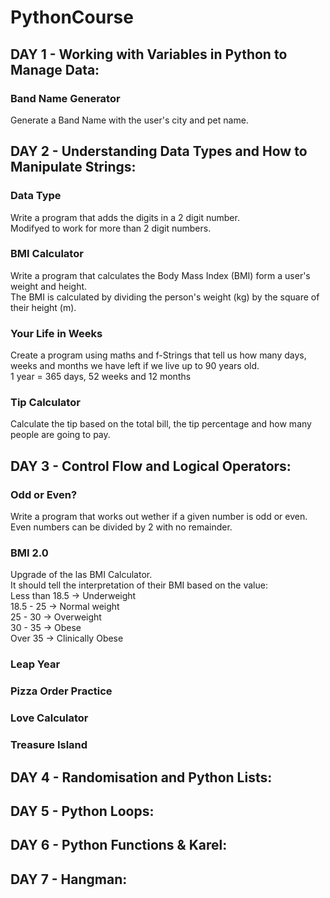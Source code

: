 # PythonCourse

## DAY 1 - Working with Variables in Python to Manage Data:

### Band Name Generator
Generate a Band Name with the user's city and pet name.

## DAY 2 - Understanding Data Types and How to Manipulate Strings:

### Data Type
Write a program that adds the digits in a 2 digit number. <br />
Modifyed to work for more than 2 digit numbers.

### BMI Calculator
Write a program that calculates the Body Mass Index (BMI) form a user's weight and height. <br />
The BMI is calculated by dividing the person's weight (kg) by the square of their height (m).

### Your Life in Weeks
Create a program using maths and f-Strings that tell us how many days, weeks and months we have left if we live up to 90 years old. <br />
1 year = 365 days, 52 weeks and 12 months

### Tip Calculator
Calculate the tip based on the total bill, the tip percentage and how many people are going to pay.

## DAY 3 - Control Flow and Logical Operators:

### Odd or Even?
Write a program that works out wether if a given number is odd or even. <br />
Even numbers can be divided by 2 with no remainder.

### BMI 2.0
Upgrade of the las BMI Calculator. <br />
It should tell the interpretation of their BMI based on the value: <br />
Less than 18.5 -> Underweight <br />
18.5 - 25 -> Normal weight <br />
25 - 30 -> Overweight <br />
30 - 35 -> Obese <br />
Over 35 -> Clinically Obese <br />

### Leap Year

### Pizza Order Practice

### Love Calculator

### Treasure Island

## DAY 4 - Randomisation and Python Lists:

## DAY 5 - Python Loops:

## DAY 6 - Python Functions & Karel:

## DAY 7 - Hangman:

